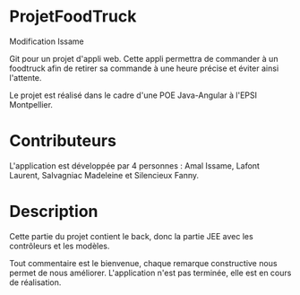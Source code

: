 # ProjetFoodTruck

Modification Issame 

Git pour un projet d'appli web. Cette appli permettra de commander à un foodtruck afin de retirer sa commande à une heure précise et éviter ainsi l'attente.

Le projet est réalisé dans le cadre d'une POE Java-Angular à l'EPSI Montpellier.

# Contributeurs

L'application est développée par 4 personnes : Amal Issame, Lafont Laurent, Salvagniac Madeleine et Silencieux Fanny.

# Description

Cette partie du projet contient le back, donc la partie JEE avec les contrôleurs et les modèles.

Tout commentaire est le bienvenue, chaque remarque constructive nous permet de nous améliorer. L'application n'est pas terminée, elle est en cours de réalisation.
